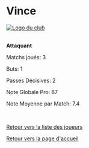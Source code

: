 <html>
  <head>
    <meta charset="UTF-8" />
    <title>Vince</title>
  </head>
  <body>
    <h1>Vince</h1>
      <a href="http://www.hostingpics.net/viewer.php?id=491514scapulaireicone.png"><img src="http://img4.hostingpics.net/thumbs/mini_491514scapulaireicone.png" alt="Logo du club" /></a></br></br>
      <p><strong>Attaquant</strong></p>
      		  <p>Matchs joués: 3</p>
		  <p>Buts: 1</p>
		  <p>Passes Décisives: 2</p>
		  <p>Note Globale Pro: 87</p>
		  <p>Note Moyenne par Match: 7.4</p>
		  </br>
		<p><a href="https://github.com/Nephelim33/Scapulaire_Website-TestToLearn-/blob/master/Our%20players.md">Retour vers la liste des joueurs</a></p>
		<p><a href="https://github.com/Nephelim33/Scapulaire_Website-TestToLearn-/blob/master/First_Page.md">Retour vers la page d'accueil</a></p>
	</body>
</html>
